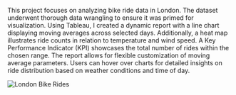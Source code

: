 This project focuses on analyzing bike ride data in London. The dataset underwent thorough data wrangling to ensure it was primed for visualization. Using Tableau, I created a dynamic report with a line chart displaying moving averages across selected days. Additionally, a heat map illustrates ride counts in relation to temperature and wind speed. A Key Performance Indicator (KPI) showcases the total number of rides within the chosen range. The report allows for flexible customization of moving average parameters. Users can hover over charts for detailed insights on ride distribution based on weather conditions and time of day.


![London Bike Rides](https://github.com/sakshee3798/London_Bike_Ride/assets/120525710/40947f15-d927-4666-bfa0-2f6e355bef85)
